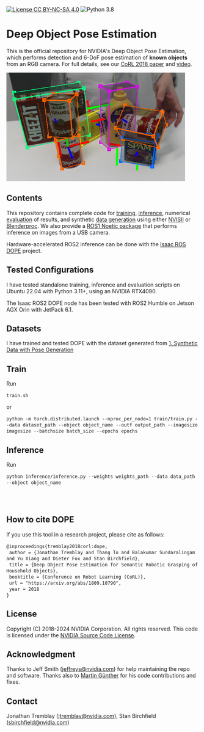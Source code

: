 [![License CC BY-NC-SA 4.0](https://img.shields.io/badge/License-CC%20BY--NC--SA%204.0-blue.svg)](https://creativecommons.org/licenses/by-nc-sa/4.0/legalcode)
![Python 3.8](https://img.shields.io/badge/python-3.8-blue.svg)
# Deep Object Pose Estimation

This is the official repository for NVIDIA's Deep Object Pose Estimation, which performs detection and 6-DoF pose estimation of **known objects** from an RGB camera.  For full details, see our [CoRL 2018 paper](https://arxiv.org/abs/1809.10790) and [video](https://youtu.be/yVGViBqWtBI).


![DOPE Objects](dope_objects.png)


## Contents
This repository contains complete code for [training](train), [inference](inference), numerical [evaluation](evaluate) of results, and synthetic [data generation](data_generation) using either  [NVISII](https://github.com/owl-project/NVISII) or [Blenderproc](https://github.com/DLR-RM/BlenderProc).  We also provide a [ROS1 Noetic package](ros1) that performs inference on images from a USB camera.

Hardware-accelerated ROS2 inference can be done with the
[Isaac ROS DOPE](https://github.com/NVIDIA-ISAAC-ROS/isaac_ros_pose_estimation/tree/main/isaac_ros_dope) project.

## Tested Configurations

I have tested standalone training, inference and evaluation scripts on Ubuntu 22.04 with Python 3.11+, using an NVIDIA RTX4090.

The Isaac ROS2 DOPE node has been tested with ROS2 Humble on Jetson AGX Orin with JetPack 6.1. 


## Datasets

I have trained and tested DOPE with the dataset generated from [1. Synthetic Data with Pose Generation](/1.%20Synthetic%20Data%20with%20Pose%20Generation/)



## Train

Run 
```
train.sh
```
or
```
python -m torch.distributed.launch --nproc_per_node=1 train/train.py --data dataset_path --object object_name --outf output_path --imagesize imagesize --batchsize batch_size --epochs epochs
```

## Inference

Run 
```
python inference/inference.py --weights weights_path --data data_path --object object_name
```


<br></br>

## How to cite DOPE 

If you use this tool in a research project, please cite as follows:
```
@inproceedings{tremblay2018corl:dope,
 author = {Jonathan Tremblay and Thang To and Balakumar Sundaralingam and Yu Xiang and Dieter Fox and Stan Birchfield},
 title = {Deep Object Pose Estimation for Semantic Robotic Grasping of Household Objects},
 booktitle = {Conference on Robot Learning (CoRL)},
 url = "https://arxiv.org/abs/1809.10790",
 year = 2018
}
```

## License

Copyright (C) 2018-2024 NVIDIA Corporation. All rights reserved. This code is licensed under the [NVIDIA Source Code License](https://github.com/NVlabs/HANDAL/blob/main/LICENSE.txt).


## Acknowledgment

Thanks to Jeff Smith (jeffreys@nvidia.com) for help maintaining the repo and software.  Thanks also to [Martin Günther](https://github.com/mintar) for his code contributions and fixes.  


## Contact

Jonathan Tremblay (jtremblay@nvidia.com), Stan Birchfield (sbirchfield@nvidia.com)
